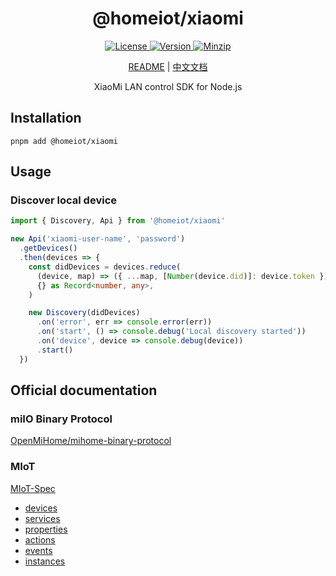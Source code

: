 <h1 align="center">@homeiot/xiaomi</h1>

<p align="center">
  <a href="https://github.com/qq15725/homeiot/blob/master/LICENSE" class="mr-3">
    <img src="https://img.shields.io/npm/l/homeiot.svg" alt="License">
  </a>
  <a href="https://www.npmjs.com/package/@homeiot/xiaomi">
    <img src="https://img.shields.io/npm/v/@homeiot/xiaomi.svg" alt="Version">
  </a>
  <a href="https://cdn.jsdelivr.net/npm/@homeiot/xiaomi/dist/index.js">
    <img src="https://img.shields.io/bundlephobia/minzip/@homeiot/xiaomi" alt="Minzip">
  </a>
</p>

<p align="center"><a href="README.md">README</a> | <a href="README_zh.md">中文文档</a></p>

<p align="center">XiaoMi LAN control SDK for Node.js</p>

## Installation

```shell
pnpm add @homeiot/xiaomi
```

## Usage

### Discover local device

```ts
import { Discovery, Api } from '@homeiot/xiaomi'

new Api('xiaomi-user-name', 'password')
  .getDevices()
  .then(devices => {
    const didDevices = devices.reduce(
      (device, map) => ({ ...map, [Number(device.did)]: device.token }),
      {} as Record<number, any>,
    )

    new Discovery(didDevices)
      .on('error', err => console.error(err))
      .on('start', () => console.debug('Local discovery started'))
      .on('device', device => console.debug(device))
      .start()
  })
```

## Official documentation

### miIO Binary Protocol

[OpenMiHome/mihome-binary-protocol](https://github.com/OpenMiHome/mihome-binary-protocol/blob/master/doc/PROTOCOL.md)

### MIoT

[MIoT-Spec](https://iot.mi.com/new/doc/tools-and-resources/design/spec/overall)

- [devices](http://miot-spec.org/miot-spec-v2/spec/devices)
- [services](http://miot-spec.org/miot-spec-v2/spec/services)
- [properties](http://miot-spec.org/miot-spec-v2/spec/properties)
- [actions](http://miot-spec.org/miot-spec-v2/spec/actions)
- [events](http://miot-spec.org/miot-spec-v2/spec/events)
- [instances](http://miot-spec.org/miot-spec-v2/instances?status=all)
